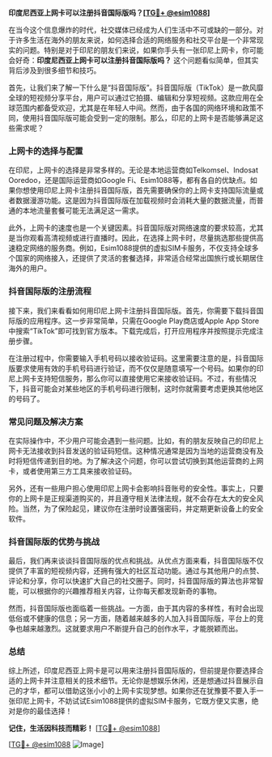 **印度尼西亚上网卡可以注册抖音国际版吗？[[TG💪+ @esim1088](https://t.me/s/esim1088)]**

在当今这个信息爆炸的时代，社交媒体已经成为人们生活中不可或缺的一部分。对于许多生活在海外的朋友来说，如何选择合适的网络服务和社交平台是一个非常现实的问题。特别是对于印尼的朋友们来说，如果你手头有一张印尼上网卡，你可能会好奇：**印度尼西亚上网卡可以注册抖音国际版吗？** 这个问题看似简单，但其实背后涉及到很多细节和技巧。

首先，让我们来了解一下什么是“抖音国际版”。抖音国际版（TikTok）是一款风靡全球的短视频分享平台，用户可以通过它拍摄、编辑和分享短视频。这款应用在全球范围内都备受欢迎，尤其是在年轻人中间。然而，由于各国的网络环境和政策不同，使用抖音国际版可能会受到一定的限制。那么，印尼的上网卡是否能够满足这些需求呢？

### 上网卡的选择与配置

在印尼，上网卡的选择是非常多样的。无论是本地运营商如Telkomsel、Indosat Ooredoo，还是国际运营商如Google Fi、Esim1088等，都有各自的优缺点。如果你想使用印尼上网卡注册抖音国际版，首先需要确保你的上网卡支持国际流量或者数据漫游功能。这是因为抖音国际版在加载视频时会消耗大量的数据流量，而普通的本地流量套餐可能无法满足这一需求。

此外，上网卡的速度也是一个关键因素。抖音国际版对网络速度的要求较高，尤其是当你观看高清视频或进行直播时。因此，在选择上网卡时，尽量挑选那些提供高速稳定网络的服务商。例如，Esim1088提供的虚拟SIM卡服务，不仅支持全球多个国家的网络接入，还提供了灵活的套餐选择，非常适合经常出国旅行或长期居住海外的用户。

### 抖音国际版的注册流程

接下来，我们来看看如何用印尼上网卡注册抖音国际版。首先，你需要下载抖音国际版的应用程序。这一步非常简单，只需在Google Play商店或Apple App Store中搜索“TikTok”即可找到官方版本。下载完成后，打开应用程序并按照提示完成注册步骤。

在注册过程中，你需要输入手机号码以接收验证码。这里需要注意的是，抖音国际版要求使用有效的手机号码进行验证，而不仅仅是随意填写一个号码。如果你的印尼上网卡支持短信服务，那么你可以直接使用它来接收验证码。不过，有些情况下，抖音可能会对某些地区的手机号码进行限制，这时你就需要考虑更换其他地区的号码了。

### 常见问题及解决方案

在实际操作中，不少用户可能会遇到一些问题。比如，有的朋友反映自己的印尼上网卡无法接收到抖音发送的验证码短信。这种情况通常是因为当地的运营商没有及时将短信传递到目的地。为了解决这个问题，你可以尝试切换到其他运营商的上网卡，或者使用第三方工具来接收验证码。

另外，还有一些用户担心使用印尼上网卡会影响抖音账号的安全性。事实上，只要你的上网卡是正规渠道购买的，并且遵守相关法律法规，就不会存在太大的安全风险。当然，为了保险起见，建议你在注册时设置强密码，并定期更新设备上的安全软件。

### 抖音国际版的优势与挑战

最后，我们再来谈谈抖音国际版的优点和挑战。从优点方面来看，抖音国际版不仅提供了丰富的短视频内容，还拥有强大的社区互动功能。通过与其他用户的点赞、评论和分享，你可以快速扩大自己的社交圈子。同时，抖音国际版的算法也非常智能，可以根据你的兴趣推荐相关内容，让你每天都发现新奇的事物。

然而，抖音国际版也面临着一些挑战。一方面，由于其内容的多样性，有时会出现低俗或不健康的信息；另一方面，随着越来越多的人加入抖音国际版，平台上的竞争也越来越激烈。这就要求用户不断提升自己的创作水平，才能脱颖而出。

### 总结

综上所述，印度尼西亚上网卡是可以用来注册抖音国际版的，但前提是你要选择合适的上网卡并注意相关的技术细节。无论你是想娱乐休闲，还是想通过抖音展示自己的才华，都可以借助这张小小的上网卡实现梦想。如果你还在犹豫要不要入手一张印尼上网卡，不妨试试Esim1088提供的虚拟SIM卡服务，它既方便又实惠，绝对是你的最佳选择！

**记住，生活因科技而精彩！** [[TG💪+ @esim1088](https://t.me/s/esim1088)] 

[[TG💪+ @esim1088](https://t.me/s/esim1088) ![Image](https://i.postimg.cc/4NQfJmqS/Snipaste-2025-05-13-00-14-12.png)]